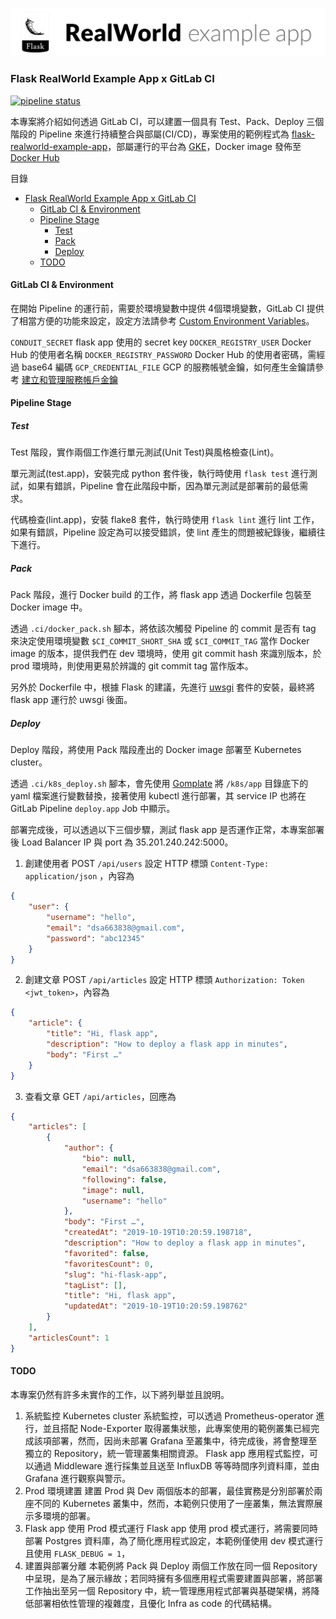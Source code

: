 ![GitHub Logo](/image.png)

### Flask RealWorld Example App x GitLab CI

[![pipeline status](https://gitlab.com/Willis0826/flask-realworld-example-app-ci-cd/badges/master/pipeline.svg)](https://gitlab.com/Willis0826/flask-realworld-example-app-ci-cd/commits/master)

本專案將介紹如何透過 GitLab CI，可以建置一個具有 Test、Pack、Deploy 三個階段的 Pipeline 來進行持續整合與部屬(CI/CD)，專案使用的範例程式為 [flask-realworld-example-app](https://github.com/gothinkster/flask-realworld-example-app)，部屬運行的平台為 [GKE](https://cloud.google.com/kubernetes-engine/?hl=zh-tw)，Docker image 發佈至 [Docker Hub](https://cloud.docker.com/repository/docker/willischou/flask-realworld-example-app/general)

目錄

- [Flask RealWorld Example App x GitLab CI](#flask-realworld-example-app-x-gitlab-ci)
  - [GitLab CI & Environment](#gitlab-ci--environment)
  - [Pipeline Stage](#pipeline-stage)
    - [Test](#test)
    - [Pack](#pack)
    - [Deploy](#deploy)
  - [TODO](#todo)

#### GitLab CI & Environment

在開始 Pipeline 的運行前，需要於環境變數中提供 4個環境變數，GitLab CI 提供了相當方便的功能來設定，設定方法請參考 [Custom Environment Variables](https://docs.gitlab.com/ee/ci/variables/#custom-environment-variables)。

`CONDUIT_SECRET` flask app 使用的 secret key
`DOCKER_REGISTRY_USER` Docker Hub 的使用者名稱
`DOCKER_REGISTRY_PASSWORD` Docker Hub 的使用者密碼，需經過 base64 編碼
`GCP_CREDENTIAL_FILE` GCP 的服務帳號金鑰，如何產生金鑰請參考 [建立和管理服務帳戶金鑰](https://cloud.google.com/iam/docs/creating-managing-service-account-keys?hl=zh-tw)

#### Pipeline Stage

##### Test

Test 階段，實作兩個工作進行單元測試(Unit Test)與風格檢查(Lint)。

單元測試(test.app)，安裝完成 python 套件後，執行時使用 `flask test` 進行測試，如果有錯誤，Pipeline 會在此階段中斷，因為單元測試是部署前的最低需求。

代碼檢查(lint.app)，安裝 flake8 套件，執行時使用 `flask lint` 進行 lint 工作，如果有錯誤，Pipeline 設定為可以接受錯誤，使 lint 產生的問題被紀錄後，繼續往下進行。

##### Pack

Pack 階段，進行 Docker build 的工作，將 flask app 透過 Dockerfile 包裝至 Docker image 中。

透過 `.ci/docker_pack.sh` 腳本，將依該次觸發 Pipeline 的 commit 是否有 tag 來決定使用環境變數 `$CI_COMMIT_SHORT_SHA` 或 `$CI_COMMIT_TAG` 當作 Docker image 的版本，提供我們在 dev 環境時，使用 git commit hash 來識別版本，於 prod 環境時，則使用更易於辨識的 git commit tag 當作版本。

另外於 Dockerfile 中，根據 Flask 的建議，先進行 [uwsgi](https://flask.palletsprojects.com/en/1.1.x/deploying/wsgi-standalone/#uwsgi) 套件的安裝，最終將 flask app 運行於 uwsgi 後面。

##### Deploy

Deploy 階段，將使用 Pack 階段產出的 Docker image 部署至 Kubernetes cluster。

透過 `.ci/k8s_deploy.sh` 腳本，會先使用 [Gomplate](https://github.com/hairyhenderson/gomplate) 將 `/k8s/app` 目錄底下的 yaml 檔案進行變數替換，接著使用 kubectl 進行部署，其 service IP 也將在 GitLab Pipeline `deploy.app` Job 中顯示。

部署完成後，可以透過以下三個步驟，測試 flask app 是否運作正常，本專案部署後 Load Balancer IP 與 port 為 35.201.240.242:5000。

1. 創建使用者 POST `/api/users` 設定 HTTP 標頭  `Content-Type: application/json` ，內容為

```json
{
    "user": {
        "username": "hello",
        "email": "dsa663838@gmail.com",
        "password": "abc12345"
    }
}
```

2. 創建文章 POST `/api/articles` 設定 HTTP 標頭 `Authorization: Token <jwt_token>`，內容為

```json
{
    "article": {
        "title": "Hi, flask app",
        "description": "How to deploy a flask app in minutes",
        "body": "First …"
    }
}
```

3. 查看文章 GET `/api/articles`，回應為

```json
{
    "articles": [
        {
            "author": {
                "bio": null,
                "email": "dsa663838@gmail.com",
                "following": false,
                "image": null,
                "username": "hello"
            },
            "body": "First …",
            "createdAt": "2019-10-19T10:20:59.198718",
            "description": "How to deploy a flask app in minutes",
            "favorited": false,
            "favoritesCount": 0,
            "slug": "hi-flask-app",
            "tagList": [],
            "title": "Hi, flask app",
            "updatedAt": "2019-10-19T10:20:59.198762"
        }
    ],
    "articlesCount": 1
}
```

#### TODO

本專案仍然有許多未實作的工作，以下將列舉並且說明。

1. 系統監控
Kubernetes cluster 系統監控，可以透過 Prometheus-operator 進行，並且搭配 Node-Exporter 取得叢集狀態，此專案使用的範例叢集已經完成該項部署，然而，因尚未部署 Grafana 至叢集中，待完成後，將會整理至獨立的 Repository，統一管理叢集相關資源。
Flask app 應用程式監控，可以通過 Middleware 進行採集並且送至 InfluxDB 等等時間序列資料庫，並由 Grafana 進行觀察與警示。
2. Prod 環境建置
建置 Prod 與 Dev 兩個版本的部署，最佳實務是分別部署於兩座不同的 Kubernetes  叢集中，然而，本範例只使用了一座叢集，無法實際展示多環境的部署。
3. Flask app 使用 Prod 模式運行
Flask app 使用 prod 模式運行，將需要同時部署 Postgres 資料庫，為了簡化應用程式設定，本範例僅使用 dev 模式運行且使用 `FLASK_DEBUG = 1`，
4. 建置與部署分離
本範例將 Pack 與 Deploy 兩個工作放在同一個 Repository 中呈現，是為了展示緣故；若同時擁有多個應用程式需要建置與部署，將部署工作抽出至另一個 Repository 中，統一管理應用程式部署與基礎架構，將降低部署相依性管理的複雜度，且優化 Infra as code 的代碼結構。
